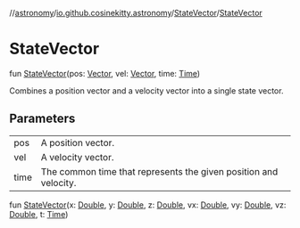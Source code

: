 //[astronomy](../../../index.md)/[io.github.cosinekitty.astronomy](../index.md)/[StateVector](index.md)/[StateVector](-state-vector.md)

# StateVector

fun [StateVector](-state-vector.md)(pos: [Vector](../-vector/index.md), vel: [Vector](../-vector/index.md), time: [Time](../-time/index.md))

Combines a position vector and a velocity vector into a single state vector.

## Parameters

| | |
|---|---|
| pos | A position vector. |
| vel | A velocity vector. |
| time | The common time that represents the given position and velocity. |

fun [StateVector](-state-vector.md)(x: [Double](https://kotlinlang.org/api/latest/jvm/stdlib/kotlin/-double/index.html), y: [Double](https://kotlinlang.org/api/latest/jvm/stdlib/kotlin/-double/index.html), z: [Double](https://kotlinlang.org/api/latest/jvm/stdlib/kotlin/-double/index.html), vx: [Double](https://kotlinlang.org/api/latest/jvm/stdlib/kotlin/-double/index.html), vy: [Double](https://kotlinlang.org/api/latest/jvm/stdlib/kotlin/-double/index.html), vz: [Double](https://kotlinlang.org/api/latest/jvm/stdlib/kotlin/-double/index.html), t: [Time](../-time/index.md))

